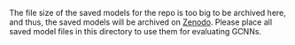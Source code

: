 The file size of the saved models for the repo is too big to be archived here, and thus, the saved models will be archived on [Zenodo](https://zenodo.org/). Please place all saved model files in this directory to use them for evaluating GCNNs.